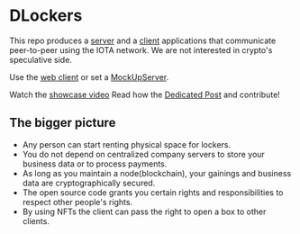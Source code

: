 # DLockers

This repo produces a [server](Server/) and a [client](Client/) applications that communicate peer-to-peer using the IOTA network.
We are not interested in crypto's speculative side. 


Use the [web client](https://eddytheco.github.io/DLockers/Client/) or set a [MockUpServer](https://eddytheco.github.io/DLockers/MockupServer/).

Watch the [showcase video](https://youtu.be/JoLe93Gzwho?si=A9S8vM_HUYCxYcHv)
Read how the [Dedicated Post](https://eddytheco.github.io/Shimmerpp/posts/NFT_as_Ticket_in_IoT/) and contribute!

## The bigger picture

* Any person can start renting physical space for lockers.
* You do not depend on centralized company servers to store your business data or to process payments.
* As long as you maintain a node(blockchain), your gainings  and business data are cryptographically secured. 
* The open source code grants you certain rights and responsibilities to respect other people's rights.
* By using NFTs the client can pass the right to open a box to other clients.




